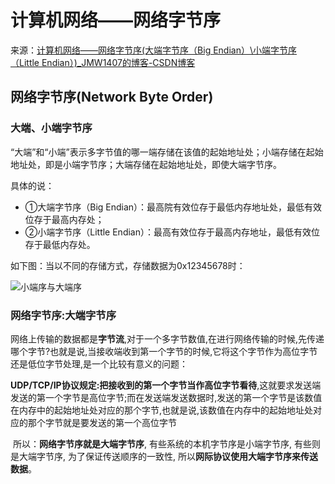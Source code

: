 # 计算机网络——网络字节序

来源：[计算机网络——网络字节序(大端字节序（Big Endian）\小端字节序（Little Endian）)_JMW1407的博客-CSDN博客](https://blog.csdn.net/JMW1407/article/details/108637540)

## 网络字节序(Network Byte Order)

### 大端、小端字节序

“大端”和“小端”表示多字节值的哪一端存储在该值的起始地址处；小端存储在起始地址处，即是小端字节序；大端存储在起始地址处，即使大端字节序。

具体的说：

- ①大端字节序（Big Endian）：最高院有效位存于最低内存地址处，最低有效位存于最高内存处；
- ②小端字节序（Little Endian）：最高有效位存于最高内存地址，最低有效位存于最低内存处。

如下图：当以不同的存储方式，存储数据为0x12345678时：

![小端序与大端序](E:\文档\Markdown\图片\小端序与大端序.png)

### 网络字节序:大端字节序

​ 网络上传输的数据都是**字节流**,对于一个多字节数值,在进行网络传输的时候,先传递哪个字节?也就是说,当接收端收到第一个字节的时候,它将这个字节作为高位字节还是低位字节处理,是一个比较有意义的问题：

​ **UDP/TCP/IP协议规定:把接收到的第一个字节当作高位字节看待**,这就要求发送端发送的第一个字节是高位字节;而在发送端发送数据时,发送的第一个字节是该数值在内存中的起始地址处对应的那个字节,也就是说,该数值在内存中的起始地址处对应的那个字节就是要发送的第一个高位字节

​ 所以：**网络字节序就是大端字节序**, 有些系统的本机字节序是小端字节序, 有些则是大端字节序, 为了保证传送顺序的一致性, 所以**网际协议使用大端字节序来传送数据**。
